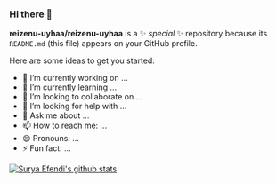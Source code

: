 ### Hi there 👋

**reizenu-uyhaa/reizenu-uyhaa** is a ✨ _special_ ✨ repository because its `README.md` (this file) appears on your GitHub profile.

Here are some ideas to get you started:

- 🔭 I’m currently working on ...
- 🌱 I’m currently learning ...
- 👯 I’m looking to collaborate on ...
- 🤔 I’m looking for help with ...
- 💬 Ask me about ...
- 📫 How to reach me: ...
- 😄 Pronouns: ...
- ⚡ Fun fact: ...

[![Surya Efendi's github stats](https://github-readme-stats.vercel.app/api?username=reizenu-uyhaa&show_icons=true&theme=tokyonight)](https://github.com/anuraghazra/github-readme-stats)

